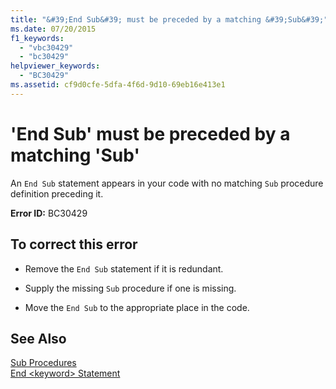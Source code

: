 ```yaml
---
title: "&#39;End Sub&#39; must be preceded by a matching &#39;Sub&#39;"
ms.date: 07/20/2015
f1_keywords: 
  - "vbc30429"
  - "bc30429"
helpviewer_keywords: 
  - "BC30429"
ms.assetid: cf9d0cfe-5dfa-4f6d-9d10-69eb16e413e1
---
```

# &#39;End Sub&#39; must be preceded by a matching &#39;Sub&#39;
An `End Sub` statement appears in your code with no matching `Sub` procedure definition preceding it.  
  
 **Error ID:** BC30429  
  
## To correct this error  
  
- Remove the `End Sub` statement if it is redundant.  
  
- Supply the missing `Sub` procedure if one is missing.  
  
- Move the `End Sub` to the appropriate place in the code.  
  
## See Also  
 [Sub Procedures](../../visual-basic/programming-guide/language-features/procedures/sub-procedures.md)  
 [End \<keyword> Statement](../../visual-basic/language-reference/statements/end-keyword-statement.md)
